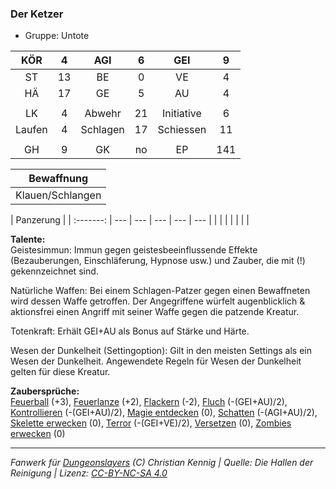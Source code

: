 ### Der Ketzer

- Gruppe: Untote

|  KÖR   |  4  |   AGI    |  6  |    GEI     |  9  |
| :----: | :-: | :------: | :-: | :--------: | :-: |
|   ST   | 13  |    BE    |  0  |     VE     |  4  |
|   HÄ   | 17  |    GE    |  5  |     AU     |  4  |
|        |     |          |     |            |     |
|   LK   |  4  |  Abwehr  | 21  | Initiative |  6  |
| Laufen |  4  | Schlagen | 17  | Schiessen  | 11  |
|        |     |          |     |            |     |
|   GH   |  9  |    GK    | no  |     EP     | 141 |

|    Bewaffnung    |
| :--------------: |
| Klauen/Schlangen |

| Panzerung |
| :-------: | --- | --- | --- | --- | --- |
|           |     |     |     |     |     |

**Talente:**  
Geistesimmun: Immun gegen geistesbeeinflussende Effekte (Bezauberungen, Einschläferung, Hypnose usw.) und Zauber, die mit (!) gekennzeichnet sind.

Natürliche Waffen: Bei einem Schlagen-Patzer gegen einen Bewaffneten wird dessen Waffe getroffen. Der Angegriffene würfelt augenblicklich & aktionsfrei einen Angriff mit seiner Waffe gegen die patzende Kreatur.

Totenkraft: Erhält GEI+AU als Bonus auf Stärke und Härte.

Wesen der Dunkelheit (Settingoption): Gilt in den meisten Settings als ein Wesen der Dunkelheit. Angewendete Regeln für Wesen der Dunkelheit gelten für diese Kreatur.

**Zaubersprüche:**  
[Feuerball](/grw/zauber/feuerball.md) (+3), [Feuerlanze](/grw/zauber/feuerlanze.md) (+2), [Flackern](/grw/zauber/flackern.md) (-2), [Fluch](/grw/zauber/fluch.md) (-(GEI+AU)/2), [Kontrollieren](/grw/zauber/kontrollieren.md) (-(GEI+AU)/2), [Magie entdecken](/grw/zauber/magie-entdecken.md) (0), [Schatten](/grw/zauber/schatten.md) (-(AGI+AU)/2), [Skelette erwecken](/grw/zauber/skelette-erwecken.md) (0), [Terror](/grw/zauber/terror.md) (-(GEI+VE)/2), [Versetzen](/grw/zauber/versetzen.md) (0), [Zombies erwecken](/grw/zauber/zombies-erwecken.md) (0)

---

_Fanwerk für [Dungeonslayers](https://www.dungeonslayers.net/) (C) Christian Kennig | Quelle: Die Hallen der Reinigung | Lizenz: [CC-BY-NC-SA 4.0](https://creativecommons.org/licenses/by-nc-sa/4.0/deed.de)_
